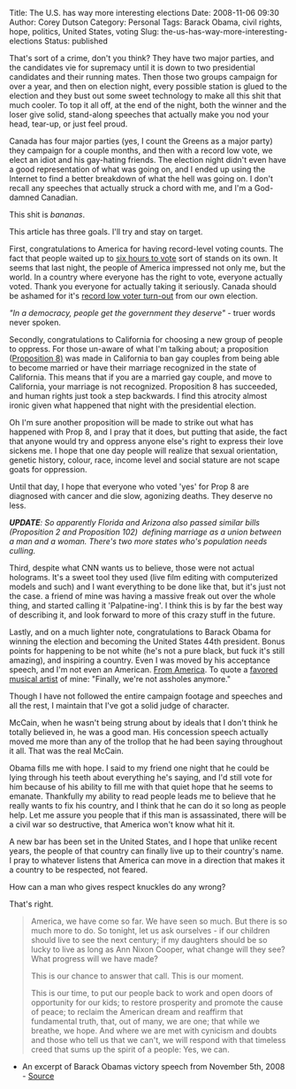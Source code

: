 Title: The U.S. has way more interesting elections
Date: 2008-11-06 09:30
Author: Corey Dutson
Category: Personal
Tags: Barack Obama, civil rights, hope, politics, United States, voting
Slug: the-us-has-way-more-interesting-elections
Status: published

That's sort of a crime, don't you think? They have two major parties,
and the candidates vie for supremacy until it is down to two
presidential candidates and their running mates. Then those two groups
campaign for over a year, and then on election night, every possible
station is glued to the election and they bust out some sweet technology
to make all this shit that much cooler. To top it all off, at the end of
the night, both the winner and the loser give solid, stand-along
speeches that actually make you nod your head, tear-up, or just feel
proud.

Canada has four major parties (yes, I count the Greens as a major party)
they campaign for a couple months, and then with a record low vote, we
elect an idiot and his gay-hating friends. The election night didn't
even have a good representation of what was going on, and I ended up
using the Internet to find a better breakdown of what the hell was going
on. I don't recall any speeches that actually struck a chord with me,
and I'm a God-damned Canadian.

This shit is *bananas*.


<!-- PELICAN_END_SUMMARY -->


This article has three goals. I'll try and stay on target.

First, congratulations to America for having record-level voting counts.
The fact that people waited up to [six hours to
vote](http://www.ctv.ca/servlet/ArticleNews/story/CTVNews/20081104/election_turnout_081104/20081104?s_name=uselection2008 "CTV.ca: Americans wait hours to vote")
sort of stands on its own. It seems that last night, the people of
America impressed not only me, but the world. In a country where
everyone has the right to vote, everyone actually voted. Thank you
everyone for actually taking it seriously. Canada should be ashamed for
it's [record low voter
turn-out](http://www.cbc.ca/news/canadavotes/story/2008/10/15/voter-turnout.html "Canadian voters suck")
from our own election.

*"In a democracy, people get the government they deserve"* - truer words
never spoken.

Secondly, congratulations to California for choosing a new group of
people to oppress. For those un-aware of what I'm talking about; a
proposition ([Proposition
8)](http://en.wikipedia.org/wiki/California_Proposition_8_(2008) "Wikipedia: Proposition 8")
was made in California to ban gay couples from being able to become
married or have their marriage recognized in the state of California.
This means that if you are a married gay couple, and move to California,
your marriage is not recognized. Proposition 8 has succeeded, and human
rights just took a step backwards. I find this atrocity almost ironic
given what happened that night with the presidential election.

Oh I'm sure another proposition will be made to strike out what has
happened with Prop 8, and I pray that it does, but putting that aside,
the fact that anyone would try and oppress anyone else's right to
express their love sickens me. I hope that one day people will realize
that sexual orientation, genetic history, colour, race, income level and
social stature are not scape goats for oppression.

Until that day, I hope that everyone who voted 'yes' for Prop 8 are
diagnosed with cancer and die slow, agonizing deaths. They deserve no
less.

***UPDATE**: So apparently Florida and Arizona also passed similar bills
(Proposition 2 and Proposition 102)  defining marriage as a union
between a man and a woman. There's two more states who's population
needs culling.*

Third, despite what CNN wants us to believe, those were not actual
holograms. It's a sweet tool they used (live film editing with
computerized models and such) and I want everything to be done like
that, but it's just not the case. a friend of mine was having a massive
freak out over the whole thing, and started calling it 'Palpatine-ing'.
I think this is by far the best way of describing it, and look forward
to more of this crazy stuff in the future.

Lastly, and on a much lighter note, congratulations to Barack Obama for
winning the election and becoming the United States 44th president.
Bonus points for happening to be not white (he's not a pure black, but
fuck it's still amazing), and inspiring a country. Even I was moved by
his acceptance speech, and I'm not even an American. [From
America](http://www.youtube.com/watch?v=FO0kRE5OTZI "A True American Legend").
To quote a [favored musical
artist](http://maybeitsjustme.biz/post/58043865/finally "Butch Walker")
of mine: "Finally, we're not assholes anymore."

Though I have not followed the entire campaign footage and speeches and
all the rest, I maintain that I've got a solid judge of character.

McCain, when he wasn't being strung about by ideals that I don't think
he totally believed in, he was a good man. His concession speech
actually moved me more than any of the trollop that he had been saying
throughout it all. That was the real McCain.

Obama fills me with hope. I said to my friend one night that he could be
lying through his teeth about everything he's saying, and I'd still vote
for him because of his ability to fill me with that quiet hope that he
seems to emanate. Thankfully my ability to read people leads me to
believe that he really wants to fix his country, and I think that he can
do it so long as people help. Let me assure you people that if this man
is assassinated, there will be a civil war so destructive, that America
won't know what hit it.

A new bar has been set in the United States, and I hope that unlike
recent years, the people of that country can finally live up to their
country's name. I pray to whatever listens that America can move in a
direction that makes it a country to be respected, not feared.

How can a man who gives respect knuckles do any wrong?

That's right.

> America, we have come so far. We have seen so much. But there is so
> much more to do. So tonight, let us ask ourselves - if our children
> should live to see the next century; if my daughters should be so
> lucky to live as long as Ann Nixon Cooper, what change will they see?
> What progress will we have made?
>
> This is our chance to answer that call. This is our moment.
>
> This is our time, to put our people back to work and open doors of
> opportunity for our kids; to restore prosperity and promote the cause
> of peace; to reclaim the American dream and reaffirm that fundamental
> truth, that, out of many, we are one; that while we breathe, we hope.
> And where we are met with cynicism and doubts and those who tell us
> that we can't, we will respond with that timeless creed that sums up
> the spirit of a people: Yes, we can.

- An excerpt of Barack Obamas victory speech from November 5th, 2008 -
[Source](http://www.belfasttelegraph.co.uk/news/world-news/us-election/transcript-barack-obamas-victory-speech-14038394.html "Belfast Telegraph: Transcript: Barack Obama's victory speech")
